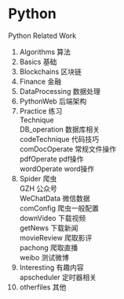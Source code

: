 # Python
Python Related Work
1. Algorithms 算法
2. Basics	基础
3. Blockchains 区块链
4. Finance 金融
5. DataProcessing 数据处理
6. PythonWeb 后端架构
7. Practice 练习         
    Technique         
        DB_operation 数据库相关      
        codeTechnique 代码技巧        
        comDocOperate 常规文件操作        
        pdfOperate pdf操作        
        wordOperate word操作        
8. Spider 爬虫        
    GZH 公众号        
    WeChatData 微信数据        
    comConfig 爬虫一般配置        
    downVideo 下载视频        
    getNews 下载新闻        
    movieReview 爬取影评        
    pachong 爬取直播        
    weibo 测试微博        
9. Interesting 有趣内容        
    apscheduler 定时器相关        
10. otherfiles 其他        
